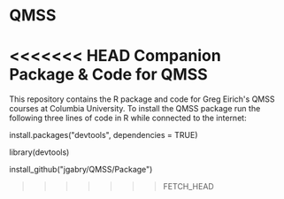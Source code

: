 QMSS
====

<<<<<<< HEAD
Companion Package &amp; Code for QMSS
=======
This repository contains the R package and code for Greg Eirich's QMSS courses at Columbia University. To install the QMSS package run the following three lines of code in R while connected to the internet:



install.packages("devtools", dependencies = TRUE)

library(devtools)

install_github("jgabry/QMSS/Package")
>>>>>>> FETCH_HEAD
